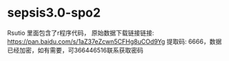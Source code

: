 # sepsis3.0-spo2
Rsutio 里面包含了r程序代码，
原始数据下载链接链接: https://pan.baidu.com/s/1aZ37eZcwn5CFHg8uCOd9Yg 提取码: 6666，数据已经加密，如有需要，可366446516联系获取密码
